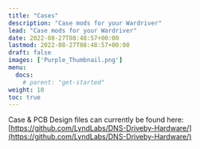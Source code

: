 ```yaml
---
title: "Cases"
description: "Case mods for your Wardriver"
lead: "Case mods for your Wardriver"
date: 2022-08-27T08:48:57+00:00
lastmod: 2022-08-27T08:48:57+00:00
draft: false
images: ['Purple_Thumbnail.png']
menu:
  docs:
    # parent: "get-started"
weight: 10
toc: true
---
```

Case & PCB Design files can currently be found here:
[https://github.com/LyndLabs/DNS-Driveby-Hardware/](https://github.com/LyndLabs/DNS-Driveby-Hardware/)

